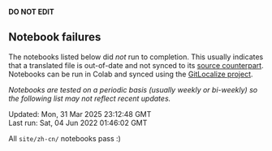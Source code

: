__DO NOT EDIT__

## Notebook failures

The notebooks listed below did *not* run to completion. This usually indicates
that a translated file is out-of-date and not synced to its
[source counterpart](../en-snapshot/). Notebooks can be run in Colab and synced
using the [GitLocalize project](https://gitlocalize.com/tensorflow/docs-l10n).

*Notebooks are tested on a periodic basis (usually weekly or bi-weekly) so the
following list may not reflect recent updates.*

Updated: Mon, 31 Mar 2025 23:12:48 GMT<br/>
Last run: Sat, 04 Jun 2022 01:46:02 GMT

All <code>site/zh-cn/</code> notebooks pass :)

